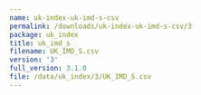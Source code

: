```yaml
---
name: uk-index-uk-imd-s-csv
permalink: /downloads/uk-index-uk-imd-s-csv/3
package: uk_index
title: uk_imd_s
filename: UK_IMD_S.csv
version: '3'
full_version: 3.1.0
file: /data/uk_index/3/UK_IMD_S.csv
---
```

